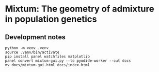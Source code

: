 # Mixtum: The geometry of admixture in population genetics

## Development notes
    python -m venv .venv
    source .venv/bin/activate
    pip install panel watchfiles matplotlib
    panel convert mixtum-gui.py --to pyodide-worker --out docs
    mv docs/mixtum-gui.html docs/index.html
